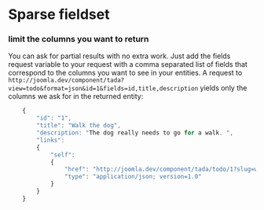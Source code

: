 # Sparse fieldset

### limit the columns you want to return
You can ask for partial results with no extra work. Just add the fields request variable to your request with a comma separated list of fields that correspond to the columns you want to see in your entities.
A request to `http://joomla.dev/component/tada?view=todo&format=json&id=1&fields=id,title,description` yields only the columns we ask for in the returned entity:
```javascript
    {
        "id": "1",
        "title": "Walk the dog",
        "description: "The dog really needs to go for a walk. ",
        "links":
        {
            "self":
            {
                "href": "http://joomla.dev/component/tada/todo/1?slug=walk-the-dog&format=json",
                "type": "application/json; version=1.0"
            }
        }
    }
```